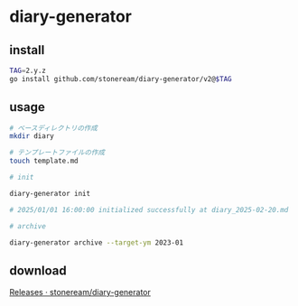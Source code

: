 # diary-generator

## install

```bash
TAG=2.y.z
go install github.com/stoneream/diary-generator/v2@$TAG
```

## usage

```bash
# ベースディレクトリの作成
mkdir diary

# テンプレートファイルの作成
touch template.md

# init

diary-generator init

# 2025/01/01 16:00:00 initialized successfully at diary_2025-02-20.md

# archive

diary-generator archive --target-ym 2023-01
```

## download

[Releases · stoneream/diary-generator](https://github.com/stoneream/diary-generator/releases)
